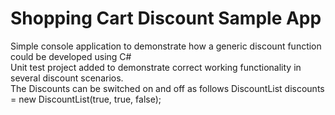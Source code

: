 # Shopping Cart Discount Sample App
Simple console application to demonstrate how a generic discount function could be developed using C#<br/>
Unit test project added to demonstrate correct working functionality in several discount scenarios.<br/>
The Discounts can be switched on and off as follows DiscountList discounts = new DiscountList(true, true, false);
